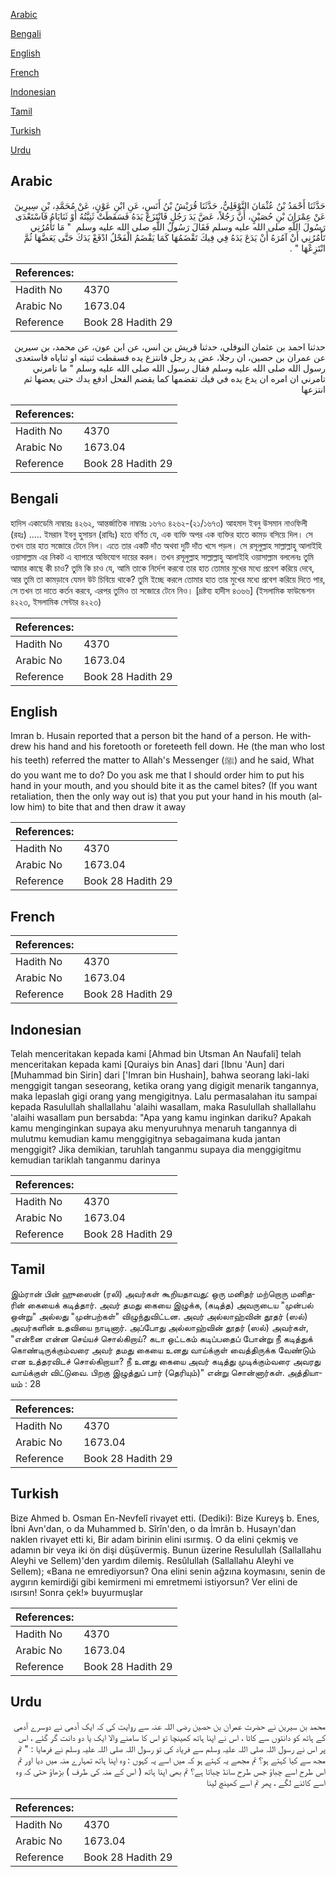 [Arabic](#arabic)

[Bengali](#bengali)

[English](#english)

[French](#french)

[Indonesian](#indonesian)

[Tamil](#tamil)

[Turkish](#turkish)

[Urdu](#urdu)

## Arabic


<div dir="rtl" lang="ar" style={{fontSize:'larger',backgroundColor:'#f8f9fa',padding:20}}>
حَدَّثَنَا أَحْمَدُ بْنُ عُثْمَانَ النَّوْفَلِيُّ، حَدَّثَنَا قُرَيْشُ بْنُ أَنَسٍ، عَنِ ابْنِ عَوْنٍ، عَنْ مُحَمَّدِ، بْنِ سِيرِينَ عَنْ عِمْرَانَ بْنِ حُصَيْنٍ، أَنَّ رَجُلاً، عَضَّ يَدَ رَجُلٍ فَانْتَزَعَ يَدَهُ فَسَقَطَتْ ثَنِيَّتُهُ أَوْ ثَنَايَاهُ فَاسْتَعْدَى رَسُولَ اللَّهِ صلى الله عليه وسلم فَقَالَ رَسُولُ اللَّهِ صلى الله عليه وسلم ‏ "‏ مَا تَأْمُرُنِي تَأْمُرُنِي أَنْ آمُرَهُ أَنْ يَدَعَ يَدَهُ فِي فِيكَ تَقْضَمُهَا كَمَا يَقْضَمُ الْفَحْلُ ادْفَعْ يَدَكَ حَتَّى يَعَضَّهَا ثُمَّ انْتَزِعْهَا ‏"‏ ‏.‏
</div>
<div style={{backgroundColor:'#f8f9fa',padding:20, marginBottom: 10}}><table> <thead> <tr> <th>References:</th> <th></th> </tr> </thead> <tbody><tr><td>Hadith No</td><td>4370</td></tr><tr><td>Arabic No</td><td>1673.04</td></tr><tr><td>Reference</td><td>Book 28 Hadith 29</td></tr></tbody></table></div>


<div dir="rtl" lang="ar" style={{fontSize:'larger',backgroundColor:'#f8f9fa',padding:20}}>
حدثنا احمد بن عثمان النوفلي، حدثنا قريش بن انس، عن ابن عون، عن محمد، بن سيرين عن عمران بن حصين، ان رجلا، عض يد رجل فانتزع يده فسقطت ثنيته او ثناياه فاستعدى رسول الله صلى الله عليه وسلم فقال رسول الله صلى الله عليه وسلم " ما تامرني تامرني ان امره ان يدع يده في فيك تقضمها كما يقضم الفحل ادفع يدك حتى يعضها ثم انتزعها
</div>
<div style={{backgroundColor:'#f8f9fa',padding:20, marginBottom: 10}}><table> <thead> <tr> <th>References:</th> <th></th> </tr> </thead> <tbody><tr><td>Hadith No</td><td>4370</td></tr><tr><td>Arabic No</td><td>1673.04</td></tr><tr><td>Reference</td><td>Book 28 Hadith 29</td></tr></tbody></table></div>

## Bengali


<div dir="ltr" lang="bn" style={{fontSize:'larger',backgroundColor:'#f8f9fa',padding:20}}>
হাদিস একাডেমি নাম্বারঃ ৪২৬২, আন্তর্জাতিক নাম্বারঃ ১৬৭৩ ৪২৬২-(২১/১৬৭৩) আহমাদ ইবনু উসমান নাওফিলী (রহঃ) ..... ইমরান ইবনু হুসায়ন (রাযিঃ) হতে বর্ণিত যে, এক ব্যক্তি অপর এক ব্যক্তির হাতে কামড় বসিয়ে দিল। সে তখন তার হাত সজোরে টেনে নিল। এতে তার একটি দাঁত অথবা দুটি দাঁত খসে পড়ল। সে রসূলুল্লাহ সাল্লাল্লাহু আলাইহি ওয়াসাল্লাম এর নিকট এ ব্যাপারে অভিযোগ দায়ের করল। তখন রসূলুল্লাহ সাল্লাল্লাহু আলাইহি ওয়াসাল্লাম বললেনঃ তুমি আমার কাছে কী চাও? তুমি কি চাও যে, আমি তাকে নির্দেশ করবো তার হাত তোমার মুখের মধ্যে প্রবেশ করিয়ে দেবে, আর তুমি তা কামড়াবে যেমন উট চিবিয়ে থাকে? তুমি ইচ্ছে করলে তোমার হাত তার মুখের মধ্যে প্রবেশ করিয়ে দিতে পার, সে তখন তা দাতে কর্তন করবে, এরপর তুমিও তা সজোরে টেনে নিও। [দ্রষ্টব্য হাদীস ৪৩৬৬] (ইসলামিক ফাউন্ডেশন ৪২২৩, ইসলামিক সেন্টার ৪২২৩)
</div>
<div style={{backgroundColor:'#f8f9fa',padding:20, marginBottom: 10}}><table> <thead> <tr> <th>References:</th> <th></th> </tr> </thead> <tbody><tr><td>Hadith No</td><td>4370</td></tr><tr><td>Arabic No</td><td>1673.04</td></tr><tr><td>Reference</td><td>Book 28 Hadith 29</td></tr></tbody></table></div>

## English


<div dir="ltr" lang="en" style={{fontSize:'larger',backgroundColor:'#f8f9fa',padding:20}}>
Imran b. Husain reported that a person bit the hand of a person. He withdrew his hand and his foretooth or foreteeth fell down. He (the man who lost his teeth) referred the matter to Allah's Messenger (ﷺ) and he said, What do you want me to do? Do you ask me that I should order him to put his hand in your mouth, and you should bite it as the camel bites? (If you want retaliation, then the only way out is) that you put your hand in his mouth (allow him) to bite that and then draw it away
</div>
<div style={{backgroundColor:'#f8f9fa',padding:20, marginBottom: 10}}><table> <thead> <tr> <th>References:</th> <th></th> </tr> </thead> <tbody><tr><td>Hadith No</td><td>4370</td></tr><tr><td>Arabic No</td><td>1673.04</td></tr><tr><td>Reference</td><td>Book 28 Hadith 29</td></tr></tbody></table></div>

## French


<div dir="ltr" lang="fr" style={{fontSize:'larger',backgroundColor:'#f8f9fa',padding:20}}>

</div>
<div style={{backgroundColor:'#f8f9fa',padding:20, marginBottom: 10}}><table> <thead> <tr> <th>References:</th> <th></th> </tr> </thead> <tbody><tr><td>Hadith No</td><td>4370</td></tr><tr><td>Arabic No</td><td>1673.04</td></tr><tr><td>Reference</td><td>Book 28 Hadith 29</td></tr></tbody></table></div>

## Indonesian


<div dir="ltr" lang="id" style={{fontSize:'larger',backgroundColor:'#f8f9fa',padding:20}}>
Telah menceritakan kepada kami [Ahmad bin Utsman An Naufali] telah menceritakan kepada kami [Quraiys bin Anas] dari [Ibnu 'Aun] dari [Muhammad bin Sirin] dari ['Imran bin Hushain], bahwa seorang laki-laki menggigit tangan seseorang, ketika orang yang digigit menarik tangannya, maka lepaslah gigi orang yang mengigitnya. Lalu permasalahan itu sampai kepada Rasulullah shallallahu 'alaihi wasallam, maka Rasulullah shallallahu 'alaihi wasallam pun bersabda: "Apa yang kamu inginkan dariku? Apakah kamu menginginkan supaya aku menyuruhnya menaruh tangannya di mulutmu kemudian kamu menggigitnya sebagaimana kuda jantan menggigit? Jika demikian, taruhlah tanganmu supaya dia menggigitmu kemudian tariklah tanganmu darinya
</div>
<div style={{backgroundColor:'#f8f9fa',padding:20, marginBottom: 10}}><table> <thead> <tr> <th>References:</th> <th></th> </tr> </thead> <tbody><tr><td>Hadith No</td><td>4370</td></tr><tr><td>Arabic No</td><td>1673.04</td></tr><tr><td>Reference</td><td>Book 28 Hadith 29</td></tr></tbody></table></div>

## Tamil


<div dir="ltr" lang="ta" style={{fontSize:'larger',backgroundColor:'#f8f9fa',padding:20}}>
இம்ரான் பின் ஹுஸைன் (ரலி) அவர்கள் கூறியதாவது: ஒரு மனிதர் மற்றொரு மனிதரின் கையைக் கடித்தார். அவர் தமது கையை இழுக்க, (கடித்த) அவருடைய "முன்பல் ஒன்று" அல்லது "முன்பற்கள்" விழுந்துவிட்டன. அவர் அல்லாஹ்வின் தூதர் (ஸல்) அவர்களின் உதவியை நாடினார். அப்போது அல்லாஹ்வின் தூதர் (ஸல்) அவர்கள், "என்னை என்ன செய்யச் சொல்கிறாய்? கடா ஒட்டகம் கடிப்பதைப் போன்று நீ கடித்துக் கொண்டிருக்கும்வரை அவர் தமது கையை உனது வாய்க்குள் வைத்திருக்க வேண்டும் என உத்தரவிடச் சொல்கிறாயா? நீ உனது கையை அவர் கடித்து முடிக்கும்வரை அவரது வாய்க்குள் விட்டுவை. பிறகு இழுத்துப் பார் (தெரியும்)" என்று சொன்னார்கள். அத்தியாயம் : 28
</div>
<div style={{backgroundColor:'#f8f9fa',padding:20, marginBottom: 10}}><table> <thead> <tr> <th>References:</th> <th></th> </tr> </thead> <tbody><tr><td>Hadith No</td><td>4370</td></tr><tr><td>Arabic No</td><td>1673.04</td></tr><tr><td>Reference</td><td>Book 28 Hadith 29</td></tr></tbody></table></div>

## Turkish


<div dir="ltr" lang="tr" style={{fontSize:'larger',backgroundColor:'#f8f9fa',padding:20}}>
Bize Ahmed b. Osman En-Nevfelî rivayet etti. (Dediki): Bize Kureyş b. Enes, İbni Avn'dan, o da Muhammed b. Sîrîn'den, o da İmrân b. Husayn'dan naklen rivayet etti ki, Bir adam birinin elini ısırmış. O da elini çekmiş ve adamın bir veya iki ön dişi düşüvermiş. Bunun üzerine Resulullah (Sallallahu Aleyhi ve Sellem)'den yardım dilemiş. Resûlullah (Sallallahu Aleyhi ve Sellem); «Bana ne emrediyorsun? Ona elini senin ağzına koymasını, senin de aygırın kemirdiği gibi kemirmeni mi emretmemi istiyorsun? Ver elini de ısırsın! Sonra çek!» buyurmuşlar
</div>
<div style={{backgroundColor:'#f8f9fa',padding:20, marginBottom: 10}}><table> <thead> <tr> <th>References:</th> <th></th> </tr> </thead> <tbody><tr><td>Hadith No</td><td>4370</td></tr><tr><td>Arabic No</td><td>1673.04</td></tr><tr><td>Reference</td><td>Book 28 Hadith 29</td></tr></tbody></table></div>

## Urdu


<div dir="rtl" lang="ur" style={{fontSize:'larger',backgroundColor:'#f8f9fa',padding:20}}>
محمد بن سیرین نے حضرت عمران بن حصین رضی اللہ عنہ سے روایت کی کہ ایک آدمی نے دوسرے آدمی کے ہاتھ کو دانتوں سے کاٹا ، اس نے اپنا ہاتھ کھینچا تو اس کا سامنے والا ایک یا دو دانت گر گئے ، اس پر اس نے رسول اللہ صلی اللہ علیہ وسلم سے فریاد کی تو رسول اللہ صلی اللہ علیہ وسلم نے فرمایا : " تم مجھ سے کیا کہتے ہو؟ تم مجھے یہ کہتے ہو کہ میں اسے یہ کہوں : وہ اپنا ہاتھ تمہارے منہ میں دیا اور تم اس طرح اسے چباؤ جس طرح سانڈ چباتا ہے؟ تم بھی اپنا ہاتھ ( اس کے منہ کی طرف ) بڑھاؤ حتی کہ وہ اسے کاٹنے لگے ، پھر تم اسے کھینچ لینا
</div>
<div style={{backgroundColor:'#f8f9fa',padding:20, marginBottom: 10}}><table> <thead> <tr> <th>References:</th> <th></th> </tr> </thead> <tbody><tr><td>Hadith No</td><td>4370</td></tr><tr><td>Arabic No</td><td>1673.04</td></tr><tr><td>Reference</td><td>Book 28 Hadith 29</td></tr></tbody></table></div>